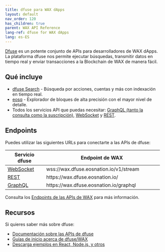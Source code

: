 ```yaml
---
title: dfuse para WAX dApps
layout: default
nav_order: 120
has_children: true
parent: WAX API Reference
lang-ref: dfuse for WAX dApps
lang: es-ES
---
```


<a href="https://dfuse.eosnation.io" target="_blank">Dfuse</a> es un potente conjunto de APIs para desarrolladores de WAX dApps. La plataforma dfuse nos permite ejecutar búsquedas, transmitir datos en tiempo real y enviar transacciones a la Blockchain de WAX de manera fácil.

## Qué incluye

<ul>
    <li><a href="https://medium.com/@dfuseio/kicking-off-2019-with-a-revolution-searchability-on-the-blockchain-dbb7bb3e6bae" target="_blank">dfuse Search</a> - Búsqueda por acciones, cuentas y más con indexación en tiempo real.</li>
    <li><a href="https://wax.eosq.eosnation.io" target="_blank">eosq</a> - Explorador de bloques de alta precisión con el mayor nivel de detalle.</li>
    <li>Todos los servicios API que puedas necesitar:
      <a href="https://docs.dfuse.eosnation.io/eosio/public-apis/reference/graphql-api/" target="_blank">GraphQL (tanto la consulta como la suscripción)</a>,
      <a href="https://docs.dfuse.eosnation.io/reference/eosio/websocket/" target="_blank">WebSocket</a> y
      <a href="https://docs.dfuse.eosnation.io/reference/eosio/rest/" target="_blank">REST</a>.</li>
</ul>

## Endpoints

Puedes utilizar las siguientes URLs para conectarte a las APIs de dfuse:

<table>
<thead>
<tr>
<th style="width:25%">Servicio dfuse</th>
<th>Endpoint de WAX</th>
</tr>
</thead>

<tbody>
<tr>
<td><a href="https://docs.dfuse.eosnation.io/reference/eosio/websocket/" target="_blank">WebSocket</a></td>
<td>wss://wax.dfuse.eosnation.io/v1/stream</td>
</tr>

<tr>
<td><a href="https://docs.dfuse.eosnation.io/reference/eosio/rest/block-id-by-time/" target="_blank">REST</a></td>
<td>https://wax.dfuse.eosnation.io/</td>
</tr>

<tr>
<td><a href="https://docs.dfuse.eosnation.io/reference/eosio/graphql/" target="_blank">GraphQL</a></td>
<td>https://wax.dfuse.eosnation.io/graphql</td>
</tr>

</tbody>
</table>

Consulta los <a href="https://docs.dfuse.eosnation.io/eosio/public-apis/reference/network-endpoints/#wax-mainnet" target="_blank">Endpoints de las APIs de WAX</a> para más información.

## Recursos

Si quieres saber más sobre dfuse:

* <a href="https://docs.dfuse.eosnation.io/eosio/" target="_blank">Documentación sobre las APIs de dfuse</a>
* <a href="https://docs.dfuse.eosnation.io/eosio/public-apis/getting-started/" target="_blank">Guías de inicio acerca de dfuse/WAX</a>
* <a href="https://docs.dfuse.eosnation.io/eosio/public-apis/samples/" target="_blank">Descarga ejemplos en React, Node.js, y otros</a>

